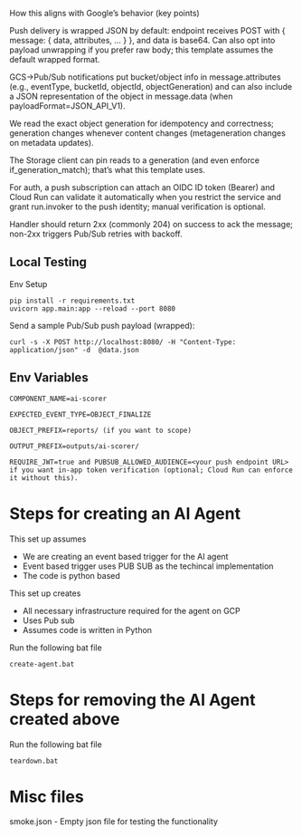 How this aligns with Google’s behavior (key points)

Push delivery is wrapped JSON by default: endpoint receives POST with { message: { data, attributes, ... } }, and data is base64. Can also opt into payload unwrapping if you prefer raw body; this template assumes the default wrapped format. 

GCS→Pub/Sub notifications put bucket/object info in message.attributes (e.g., eventType, bucketId, objectId, objectGeneration) and can also include a JSON representation of the object in message.data (when payloadFormat=JSON_API_V1). 

We read the exact object generation for idempotency and correctness; generation changes whenever content changes (metageneration changes on metadata updates). 

The Storage client can pin reads to a generation (and even enforce if_generation_match); that’s what this template uses. 

For auth, a push subscription can attach an OIDC ID token (Bearer) and Cloud Run can validate it automatically when you restrict the service and grant run.invoker to the push identity; manual verification is optional. 

Handler should return 2xx (commonly 204) on success to ack the message; non-2xx triggers Pub/Sub retries with backoff. 


## Local Testing
Env Setup
```
pip install -r requirements.txt
uvicorn app.main:app --reload --port 8080
```

Send a sample Pub/Sub push payload (wrapped):

```
curl -s -X POST http://localhost:8080/ -H "Content-Type: application/json" -d  @data.json

```

## Env Variables

```
COMPONENT_NAME=ai-scorer

EXPECTED_EVENT_TYPE=OBJECT_FINALIZE

OBJECT_PREFIX=reports/ (if you want to scope)

OUTPUT_PREFIX=outputs/ai-scorer/

REQUIRE_JWT=true and PUBSUB_ALLOWED_AUDIENCE=<your push endpoint URL> if you want in-app token verification (optional; Cloud Run can enforce it without this).
```


# Steps for creating an AI Agent

This set up assumes
- We are creating an event based trigger for the AI agent
- Event based trigger uses PUB SUB as the techincal implementation
- The code is python based

This set up creates
- All necessary infrastructure required for the agent on GCP
- Uses Pub sub
- Assumes code is written in Python

Run the following bat file
```
create-agent.bat
```

# Steps for removing the AI Agent created above

Run the following bat file
```
teardown.bat
```

# Misc files
smoke.json - Empty json file for testing the functionality
